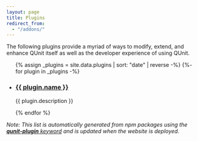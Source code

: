 ```yaml
---
layout: page
title: Plugins
redirect_from:
  - "/addons/"
---
```


<p class="lead">The following plugins provide a myriad of ways to modify, extend, and enhance QUnit itself as well as the developer experience of using QUnit.</p>

<ul id="plugins">
  {% assign _plugins = site.data.plugins | sort: "date" | reverse -%}
  {%- for plugin in _plugins -%}
    <li class="plugin">
      <h3><a href="https://npmjs.com/package/{{ plugin.name }}" target="_blank" rel="noopener noreferrer">{{ plugin.name }}</a></h3>
      <p>{{ plugin.description }}</p>
    </li>
  {% endfor %}
</ul>

_Note: This list is automatically generated from npm packages using the [**qunit-plugin** keyword](https://www.npmjs.com/search?q=keywords:qunit-plugin) and is updated when the website is deployed._
